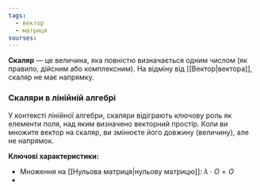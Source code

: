 ```yaml
---
tags:
  - вектор
  - матриця
sourses:
---
```

**Скаляр** — це величина, яка повністю визначається одним числом (як правило, дійсним або комплексним). На відміну від [[Вектор|вектора]], скаляр не має напрямку.

### Скаляри в лінійній алгебрі

У контексті лінійної алгебри, скаляри відіграють ключову роль як елементи поля, над яким визначено векторний простір. Коли ви множите вектор на скаляр, ви змінюєте його довжину (величину), але не напрямок.

**Ключові характеристики:**
- Множення на [[Нульова матриця|нульову матрицю]]: 
  $\lambda \cdot O = O$
- 